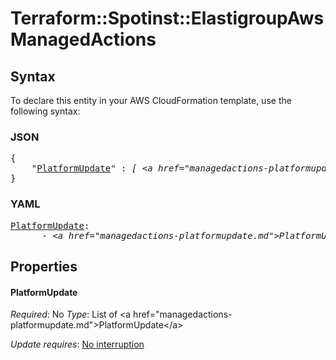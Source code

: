 # Terraform::Spotinst::ElastigroupAws ManagedActions

## Syntax

To declare this entity in your AWS CloudFormation template, use the following syntax:

### JSON

<pre>
{
    "<a href="#platformupdate" title="PlatformUpdate">PlatformUpdate</a>" : <i>[ &lt;a href=&#34;managedactions-platformupdate.md&#34;&gt;PlatformUpdate&lt;/a&gt;, ... ]</i>
}
</pre>

### YAML

<pre>
<a href="#platformupdate" title="PlatformUpdate">PlatformUpdate</a>: <i>
      - &lt;a href=&#34;managedactions-platformupdate.md&#34;&gt;PlatformUpdate&lt;/a&gt;</i>
</pre>

## Properties

#### PlatformUpdate

_Required_: No
_Type_: List of &lt;a href=&#34;managedactions-platformupdate.md&#34;&gt;PlatformUpdate&lt;/a&gt;

_Update requires_: [No interruption](https://docs.aws.amazon.com/AWSCloudFormation/latest/UserGuide/using-cfn-updating-stacks-update-behaviors.html#update-no-interrupt)

